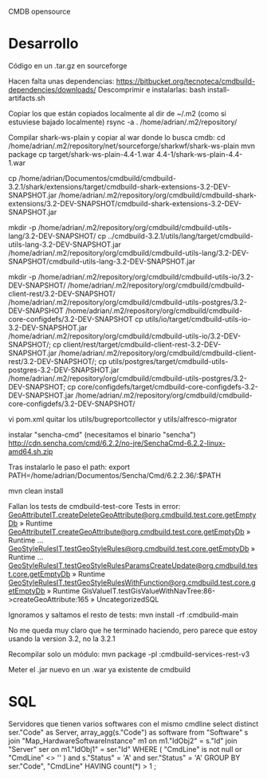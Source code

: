CMDB opensource

# Desarrollo
Código en un .tar.gz en sourceforge

Hacen falta unas dependencias:
https://bitbucket.org/tecnoteca/cmdbuild-dependencies/downloads/
Descomprimir e instalarlas:
bash install-artifacts.sh

Copiar los que están copiados localmente al dir de ~/.m2 (como si estuviese bajado localmente)
rsync -a . /home/adrian/.m2/repository/

Compilar shark-ws-plain y copiar al war donde lo busca cmdb:
cd /home/adrian/.m2/repository/net/sourceforge/sharkwf/shark-ws-plain
mvn package
cp target/shark-ws-plain-4.4-1.war 4.4-1/shark-ws-plain-4.4-1.war

cp /home/adrian/Documentos/cmdbuild/cmdbuild-3.2.1/shark/extensions/target/cmdbuild-shark-extensions-3.2-DEV-SNAPSHOT.jar /home/adrian/.m2/repository/org/cmdbuild/cmdbuild-shark-extensions/3.2-DEV-SNAPSHOT/cmdbuild-shark-extensions-3.2-DEV-SNAPSHOT.jar

mkdir -p /home/adrian/.m2/repository/org/cmdbuild/cmdbuild-utils-lang/3.2-DEV-SNAPSHOT/
cp ../cmdbuild-3.2.1/utils/lang/target/cmdbuild-utils-lang-3.2-DEV-SNAPSHOT.jar /home/adrian/.m2/repository/org/cmdbuild/cmdbuild-utils-lang/3.2-DEV-SNAPSHOT/cmdbuild-utils-lang-3.2-DEV-SNAPSHOT.jar

mkdir -p /home/adrian/.m2/repository/org/cmdbuild/cmdbuild-utils-io/3.2-DEV-SNAPSHOT/ /home/adrian/.m2/repository/org/cmdbuild/cmdbuild-client-rest/3.2-DEV-SNAPSHOT/ /home/adrian/.m2/repository/org/cmdbuild/cmdbuild-utils-postgres/3.2-DEV-SNAPSHOT /home/adrian/.m2/repository/org/cmdbuild/cmdbuild-core-configdefs/3.2-DEV-SNAPSHOT
cp utils/io/target/cmdbuild-utils-io-3.2-DEV-SNAPSHOT.jar /home/adrian/.m2/repository/org/cmdbuild/cmdbuild-utils-io/3.2-DEV-SNAPSHOT/; cp client/rest/target/cmdbuild-client-rest-3.2-DEV-SNAPSHOT.jar /home/adrian/.m2/repository/org/cmdbuild/cmdbuild-client-rest/3.2-DEV-SNAPSHOT/; cp utils/postgres/target/cmdbuild-utils-postgres-3.2-DEV-SNAPSHOT.jar /home/adrian/.m2/repository/org/cmdbuild/cmdbuild-utils-postgres/3.2-DEV-SNAPSHOT; cp core/configdefs/target/cmdbuild-core-configdefs-3.2-DEV-SNAPSHOT.jar /home/adrian/.m2/repository/org/cmdbuild/cmdbuild-core-configdefs/3.2-DEV-SNAPSHOT/

vi pom.xml
  quitar los utils/bugreportcollector y utils/alfresco-migrator

instalar "sencha-cmd" (necesitamos el binario "sencha")
http://cdn.sencha.com/cmd/6.2.2/no-jre/SenchaCmd-6.2.2-linux-amd64.sh.zip

Tras instalarlo le paso el path:
export PATH=/home/adrian/Documentos/Sencha/Cmd/6.2.2.36/:$PATH

mvn clean install

Fallan los tests de cmdbuild-test-core
Tests in error:
  GeoAttributeIT.createDeleteGeoAttribute@org.cmdbuild.test.core.getEmptyDb » Runtime
  GeoAttributeIT.createGeoAttribute@org.cmdbuild.test.core.getEmptyDb » Runtime ...
  GeoStyleRulesIT.testGeoStyleRules@org.cmdbuild.test.core.getEmptyDb » Runtime ...
  GeoStyleRulesIT.testGeoStyleRulesParamsCreateUpdate@org.cmdbuild.test.core.getEmptyDb » Runtime
  GeoStyleRulesIT.testGeoStyleRulesWithFunction@org.cmdbuild.test.core.getEmptyDb » Runtime
  GisValueIT.testGisValueWithNavTree:86->createGeoAttribute:165 » UncategorizedSQL

Ignoramos y saltamos el resto de tests:
mvn install -rf :cmdbuild-main

No me queda muy claro que he terminado haciendo, pero parece que estoy usando la version 3.2, no la 3.2.1


Recompilar solo un módulo:
mvn package -pl :cmdbuild-services-rest-v3

Meter el .jar nuevo en un .war ya existente de cmdbuild



# SQL

Servidores que tienen varios softwares con el mismo cmdline
select distinct
  ser."Code" as Server,
  array_agg(s."Code") as software
from
  "Software" s
  join "Map_HardwareSoftwareInstance" m1 on m1."IdObj2" = s."Id"
  join "Server" ser on m1."IdObj1" = ser."Id"
WHERE
  (
    "CmdLine" is not null
    or "CmdLine" <> ''
  )
  and s."Status" = 'A'
  and ser."Status" = 'A'
GROUP BY
  ser."Code",
  "CmdLine"
HAVING
 count(*) > 1
;
